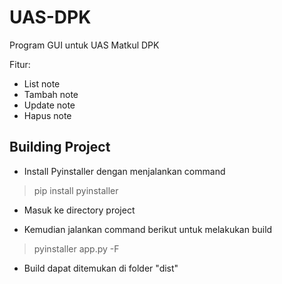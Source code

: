 # UAS-DPK
Program GUI untuk UAS Matkul DPK

Fitur:
  * List note
  * Tambah note
  * Update note
  * Hapus note

## Building Project

* Install Pyinstaller dengan menjalankan command
>pip install pyinstaller

* Masuk ke directory project

* Kemudian jalankan command berikut untuk melakukan build
>pyinstaller app.py -F

* Build dapat ditemukan di folder "dist"
